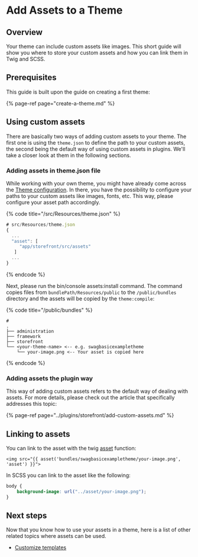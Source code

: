 # Add Assets to a Theme

## Overview

Your theme can include custom assets like images. This short guide will show you where to store your custom assets and how you can link them in Twig and SCSS.

## Prerequisites

This guide is built upon the guide on creating a first theme:

{% page-ref page="create-a-theme.md" %}

## Using custom assets

There are basically two ways of adding custom assets to your theme. The first one is using the `theme.json` to define the path to your custom assets, the second being the default way of using custom assets in plugins. We'll take a closer look at them in the following sections.

### Adding assets in theme.json file

While working with your own theme, you might have already come across the [Theme configuration](theme-configuration.md). In there, you have the possibility to configure your paths to your custom assets like images, fonts, etc. This way, please configure your asset path accordingly.

{% code title="<plugin root>/src/Resources/theme.json" %}

```javascript
# src/Resources/theme.json
{
  ...
  "asset": [
     "app/storefront/src/assets"
   ]
  ...
}
```

{% endcode %}

Next, please run the bin/console assets:install command. The command copies files from `bundlePath/Resources/public` to the `/public/bundles` directory and the assets will be copied by the `theme:compile`:

{% code title="<shopware root>/public/bundles" %}

```text
# 
.
├── administration
├── framework
├── storefront
└── <your-theme-name> <-- e.g. swagbasicexampletheme
    └── your-image.png <-- Your asset is copied here
```

{% endcode %}

### Adding assets the plugin way

This way of adding custom assets refers to the default way of dealing with assets. For more details, please check out the article that specifically addresses this topic:

{% page-ref page="../plugins/storefront/add-custom-assets.md" %}

## Linking to assets

You can link to the asset with the twig [asset](https://symfony.com/doc/current/templates.html#linking-to-css-javascript-and-image-assets) function:

```markup
<img src="{{ asset('bundles/swagbasicexampletheme/your-image.png', 'asset') }}">
```

In SCSS you can link to the asset like the following:

```css
body {
    background-image: url("../asset/your-image.png");
}
```

## Next steps

Now that you know how to use your assets in a theme, here is a list of other related topics where assets can be used.

* [Customize templates](../plugins/storefront/customize-templates.md)
